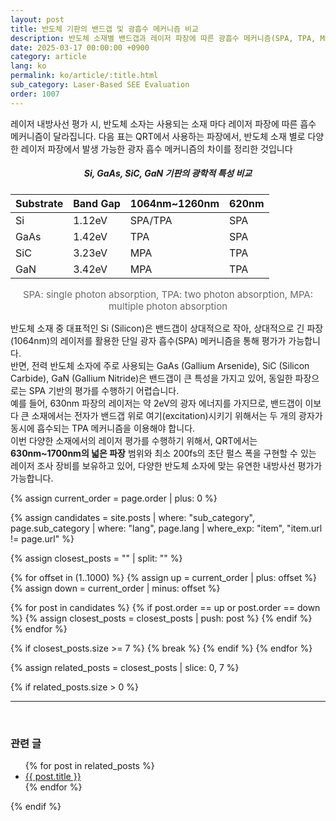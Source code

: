 ```yaml
---
layout: post
title: 반도체 기판의 밴드갭 및 광흡수 메커니즘 비교
description: 반도체 소재별 밴드갭과 레이저 파장에 따른 광흡수 메커니즘(SPA, TPA, MPA)을 비교 분석합니다. QRT의 넓은 파장 범위와 펨토초 레이저 시스템으로 다양한 소자 평가가 가능합니다.
date: 2025-03-17 00:00:00 +0900
category: article
lang: ko
permalink: ko/article/:title.html
sub_category: Laser-Based SEE Evaluation
order: 1007
---
```

레이저 내방사선 평가 시, 반도체 소자는 사용되는 소재 마다 레이저 파장에 따른 흡수 메커니즘이 달라집니다.
다음 표는 QRT에서 사용하는 파장에서, 반도체 소재 별로 다양한 레이저 파장에서 발생 가능한 광자 흡수 메커니즘의 차이를 정리한 것입니다

<div align="center"> 
<h5>Si, GaAs, SiC, GaN 기판의 광학적 특성 비교</h5>
</div>

<div align="center">

| Substrate | Band Gap | 1064nm~1260nm   | 620nm |
|-----------|----------|-----------|-------|
| Si        | 1.12eV   | SPA/TPA   | SPA   |
| GaAs      | 1.42eV   | TPA       | SPA   |
| SiC       | 3.23eV   | MPA       | TPA   |
| GaN       | 3.42eV   | MPA       | TPA   |

<p align="center" style="color: #666666; font-size:15px;">
SPA: single photon absorption, 
 TPA: two photon absorption,
 MPA: multiple photon absorption
</p>

</div>

반도체 소재 중 대표적인 Si (Silicon)은 밴드갭이 상대적으로 작아, 상대적으로 긴 파장(1064nm)의 레이저를 활용한 단일 광자 흡수(SPA) 메커니즘을 통해 평가가 가능합니다.
<br>
반면, 전력 반도체 소자에 주로 사용되는 GaAs (Gallium Arsenide), SiC (Silicon Carbide), GaN (Gallium Nitride)은 밴드갭이 큰 특성을 가지고 있어, 동일한 파장으로는 SPA 기반의 평가를 수행하기 어렵습니다.
<br>
예를 들어, 630nm 파장의 레이저는 약 2eV의 광자 에너지를 가지므로, 밴드갭이 이보다 큰 소재에서는 전자가 밴드갭 위로 여기(excitation)시키기 위해서는 두 개의 광자가 동시에 흡수되는 TPA 메커니즘을 이용해야 합니다.
<br>
이번 다양한 소재에서의 레이저 평가를 수행하기 위해서, QRT에서는 **630nm~1700nm의 넓은 파장** 범위와 최소 200fs의 초단 펄스 폭을 구현할 수 있는 레이저 조사 장비를 보유하고 있어, 다양한 반도체 소자에 맞는 유연한 내방사선 평가가 가능합니다.


{% assign current_order = page.order | plus: 0 %}

{% assign candidates = site.posts 
  | where: "sub_category", page.sub_category 
  | where: "lang", page.lang 
  | where_exp: "item", "item.url != page.url" 
%}

{% assign closest_posts = "" | split: "" %}

{% for offset in (1..1000) %}
  {% assign up = current_order | plus: offset %}
  {% assign down = current_order | minus: offset %}

  {% for post in candidates %}
    {% if post.order == up or post.order == down %}
      {% assign closest_posts = closest_posts | push: post %}
    {% endif %}
  {% endfor %}

  {% if closest_posts.size >= 7 %}
    {% break %}
  {% endif %}
{% endfor %}

{% assign related_posts = closest_posts | slice: 0, 7 %}

{% if related_posts.size > 0 %}
  <hr>
  <br>
  <h3>관련 글</h3>
  <ul>
    {% for post in related_posts %}
      <li><a href="{{ post.url }}">{{ post.title }}</a></li>
    {% endfor %}
  </ul>
{% endif %}
